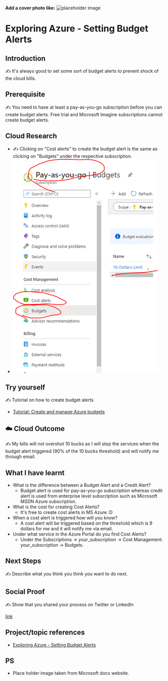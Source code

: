 **Add a cover photo like:**
![placeholder image](https://docs.microsoft.com/en-us/azure/cost-management-billing/costs/media/tutorial-acm-create-budgets/cost-analysis.png)

# Exploring Azure - Setting Budget Alerts

## Introduction

✍️ It's always good to set some sort of budget alerts to prevent shock of the cloud bills.

## Prerequisite

✍️ You need to have at least a pay-as-you-go subscription before you can create budget alerts. Free trial and Microsoft Imagine subscriptions cannot create budget alerts.


## Cloud Research

- ✍️ Clicking on "Cost alerts" to create the budget alert is the same as clicking on "Budgets" under the respective subscription.
- ![Screenshot](../../Journey/004/assets/alerts.png)

## Try yourself

✍️ Tutorial on how to create budget alerts 
- [Tutorial: Create and manage Azure budgets](https://docs.microsoft.com/en-us/azure/cost-management-billing/costs/tutorial-acm-create-budgets)


## ☁️ Cloud Outcome

✍️ My bills will not overshot 10 bucks as I will stop the services when the budget alert triggered (90% of the 10 bucks threshold) and will notify me through email.

## What I have learnt
- What is the difference between a Budget Alert and a Credit Alert?
    - Budget alert is used for pay-as-you-go subscription whereas credit alert is used from enterprise level subscription such as Microsoft MSDN Azure subscription.
- What is the cost for creating Cost Alerts?
    - It's free to create cost alerts in MS Azure :D
- When a cost alert is triggered how will you know?
    - A cost alert will be triggered based on the threshold which is 9 dollars for me and it will notify me via email.
- Under what service in the Azure Portal do you find Cost Alerts?
    - Under the Subscriptions -> your_subscription -> Cost Management: your_subscription -> Budgets.


## Next Steps

✍️ Describe what you think you think you want to do next.

## Social Proof

✍️ Show that you shared your process on Twitter or LinkedIn

[link](link)


## Project/topic references
- [Exploring Azure - Setting Budget Alerts](https://github.com/100DaysOfCloud/100DaysOfCloudIdeas/blob/master/Projects/BIL/BIL01/BIL01-AZ100.md)


## PS
- Place holder image taken from Microsoft docs website.
